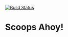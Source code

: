 [![Build Status](https://travis-ci.org/SolaOmi/scoops-ahoy-server.svg?branch=master)](https://travis-ci.org/SolaOmi/scoops-ahoy-server)

# Scoops Ahoy!
